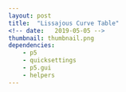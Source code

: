 ```yaml
---
layout: post
title:  "Lissajous Curve Table"
<!-- date:   2019-05-05 -->
thumbnail: thumbnail.png
dependencies:
    - p5
    - quicksettings
    - p5.gui
    - helpers
---
```


<div id="sketch-holder">
    <script type="text/javascript" src="sketch/sketch.js"></script>
    <script type="text/javascript" src="sketch/curve.js"></script>
</div>

<!-- Include markdown="1" to allow markdown conversion within a div element. -->
<div id="pageText" markdown="1" style="visibility:visble">

<!-- ### This sketch example is in-progress and not all features have yet been implemented.

##### Try pressing ***'s'*** on your keyboard to bring up sketch manipulation options.

##### Take a snapshot of the canvas at any time by pressing ***'p'***.

##### Reload the page at any time to generate a new landscape. Just press 'CMD+R'.

The Lissajous curve table is a visual representation of harmonic complexity. At each index further into the table the increment is increased resulting in a multitude of unique ratios between row and column circles.

See Worlfram Math World's description of Lissajous curves for further detail [here](http://mathworld.wolfram.com/LissajousCurve.html).



This particle system is [based on an example by The Coding Train](https://www.youtube.com/watch?v=-6iIc6-Y-kk). -->

</div>

<!-- <button onclick="renderPageText();">Toggle Page Text</button>
<button id="fsbutton" onclick="toggleFullScreen();">Toggle Full Screen</button> -->

